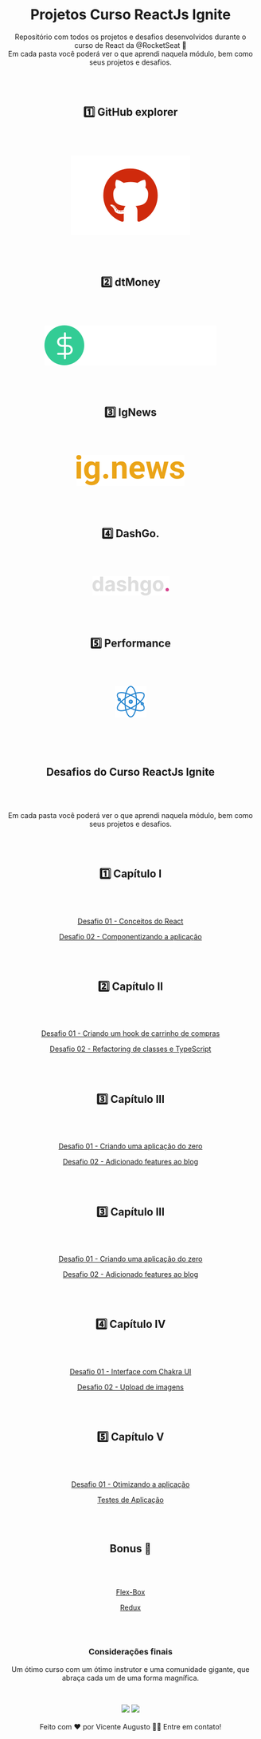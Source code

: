 
<span align='center'>

# Projetos Curso ReactJs Ignite

Repositório com todos os projetos e desafios desenvolvidos durante o curso de React da @RocketSeat 🚀
<br>
Em cada pasta você poderá ver o que aprendi naquela módulo, bem como seus projetos e desafios. 

<br><br>
  
## 1️⃣ GitHub explorer

<br>
<br>

[![logo](https://github.com/Vince-html/Projetos-Curso-Ignite/blob/master/assets/Logos/github.svg)](https://github.com/Vince-html/Projetos-Curso-Ignite/tree/master/01-Ignite-Capitulo-I/01-github-explorer)

<br><br>

## 2️⃣ dtMoney

<br>
<br>

[![logo](https://github.com/Vince-html/Projetos-Curso-Ignite/blob/master/02-Ignite-Capitulo-II/01-dtMoney/src/assets/logo.svg)](https://github.com/Vince-html/Projetos-Curso-Ignite/tree/master/03-Ignite-Capitulo-III/01-IgNews)

<br><br>

## 3️⃣ IgNews

<br><br>

[![logo](https://github.com/Vince-html/Projetos-Curso-Ignite/blob/master/assets/Logos/ignews.svg)](https://github.com/Vince-html/Projetos-Curso-Ignite/tree/master/01-Ignite-Capitulo-I/01-github-explorer)

<br><br>

## 4️⃣ DashGo.
<br><br>

[![logo](https://github.com/Vince-html/Projetos-Curso-Ignite/blob/master/assets/Logos/dashgo.png)](https://github.com/Vince-html/Projetos-Curso-Ignite/tree/master/04-Ignite-Capitulo-IV/01-DashGo)

<br><br>

## 5️⃣ Performance

<br><br>

[![logo](https://github.com/Vince-html/Projetos-Curso-Ignite/blob/master/assets/Logos/iconReact.png)](https://github.com/Vince-html/Projetos-Curso-Ignite/tree/master/05-Ignite-Capitulo-V/01-Performance-React)

<br>
<br>
<br>


## Desafios do Curso ReactJs Ignite
<br>
<br>

Em cada pasta você poderá ver o que aprendi naquela módulo, bem como seus projetos e desafios. 

<br><br>

## 1️⃣ Capítulo I

<br>
<br>

[Desafio 01 - Conceitos do React](https://github.com/Vince-html/Projetos-Curso-Ignite/tree/master/01-Ignite-Capitulo-I/01-desafio-capitulo-I)

[Desafio 02 - Componentizando a aplicação](https://github.com/Vince-html/Projetos-Curso-Ignite/tree/master/01-Ignite-Capitulo-I/01-desafio-2-capitulo-I)


<br><br>

## 2️⃣ Capítulo II

<br>
<br>

[Desafio 01 - Criando um hook de carrinho de compras](https://github.com/Vince-html/Projetos-Curso-Ignite/tree/master/02-Ignite-Capitulo-II/02-Desafio-I)

[Desafio 02 - Refactoring de classes e TypeScript](https://github.com/Vince-html/Projetos-Curso-Ignite/tree/master/02-Ignite-Capitulo-II/03-Desafio-II)


<br><br>

## 3️⃣ Capítulo III

<br>
<br>

[Desafio 01 - Criando uma aplicação do zero](https://github.com/Vince-html/Prhttps://github.com/Vince-html/Projetos-Curso-Ignite/tree/master/03-Ignite-Capitulo-III/02-desafio-Capitulo-III)

[Desafio 02 - Adicionado features ao blog](https://github.com/Vince-html/Projetos-Curso-Ignite/tree/master/03-Ignite-Capitulo-III/02-desafio-Capitulo-III)


<br><br>

## 3️⃣ Capítulo III

<br>
<br>

[Desafio 01 - Criando uma aplicação do zero](https://github.com/Vince-html/Prhttps://github.com/Vince-html/Projetos-Curso-Ignite/tree/master/03-Ignite-Capitulo-III/02-desafio-Capitulo-III)

[Desafio 02 - Adicionado features ao blog](https://github.com/Vince-html/Projetos-Curso-Ignite/tree/master/03-Ignite-Capitulo-III/02-desafio-Capitulo-III)


<br><br>

## 4️⃣ Capítulo IV

<br>
<br>

[Desafio 01 - Interface com Chakra UI](https://github.com/Vince-html/Projetos-Curso-Ignite/tree/master/04-Ignite-Capitulo-IV/02-desafio-capitulo-IV-I)

[Desafio 02 - Upload de imagens](https://github.com/Vince-html/Projetos-Curso-Ignite/tree/master/04-Ignite-Capitulo-IV/03-desafio-capitulo-IV-II)


<br><br>

## 5️⃣ Capítulo V

<br>
<br>

[Desafio 01 - Otimizando a aplicação](https://github.com/Vince-html/Projetos-Curso-Ignite/tree/master/01-Ignite-Capitulo-I/01-desafio-2-capitulo-I)

[Testes de Aplicação](https://github.com/Vince-html/Projetos-Curso-Ignite/tree/master/03-Ignite-Capitulo-III/01-IgNews)


<br><br>


## Bonus 🎉

<br>
<br>

[Flex-Box](https://github.com/Vince-html/Projetos-Curso-Ignite/tree/master/Bonus/Flex-Box)

[Redux](https://github.com/Vince-html/Projetos-Curso-Ignite/tree/master/Bonus/Redux)


<br><br>

### Considerações finais

Um ótimo curso com um ótimo instrutor e uma comunidade gigante, que abraça cada um de uma forma magnífica. 

<br>

<a href="https://www.linkedin.com/in/vicente-augusto-282b37211/"><img src="https://img.shields.io/badge/LinkedIn-0077B5?style=for-the-badge&logo=linkedin&logoColor=white"></a>
<a href="https://www.instagram.com/vicente_magalhaes"><img src="https://img.shields.io/badge/Instagram-E4405F?style=for-the-badge&logo=instagram&logoColor=white"></a><br><br>
Feito com ❤️ por Vicente Augusto 👋🏽 Entre em contato!

</span>
